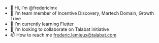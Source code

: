 - 👋 Hi, I’m @fredericlmx
- 👀 I’m team member of Incentive Discovery, Martech Domain, Growth Trive
- 🌱 I’m currently learning Flutter
- 💞️ I’m looking to collaborate on Talabat initiative
- 📫 How to reach me frederic.lemieux@talabat.com

<!---
fredericlmx/fredericlmx is a ✨ special ✨ repository because its `README.md` (this file) appears on your GitHub profile.
You can click the Preview link to take a look at your changes.
--->
